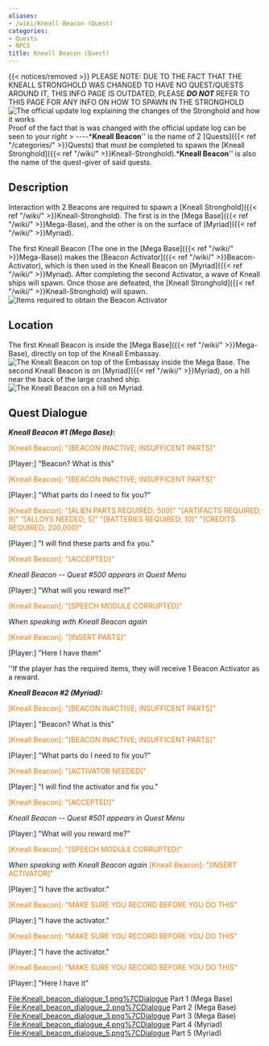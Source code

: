 ```yaml
---
aliases:
- /wiki/Kneall-Beacon-(Quest)
categories:
- Quests
- NPCS
title: Kneall Beacon (Quest)
---
```


{{< notices/removed >}} PLEASE NOTE: DUE TO THE FACT THAT THE KNEALL STRONGHOLD WAS CHANGED TO HAVE NO QUEST/QUESTS AROUND IT, THIS INFO PAGE IS OUTDATED, PLEASE **_DO NOT_** REFER TO THIS PAGE FOR ANY INFO ON HOW TO SPAWN IN THE STRONGHOLD ![The official update log explaining the changes of the Stronghold and
how it
works](YnameStrongholdReturnAnnoncement.png "The official update log explaining the changes of the Stronghold and how it works") Proof of the fact that is was changed with the official update log can be seen to your _right_ > ----***Kneall Beacon**'' is the name of 2 [Quests]({{< ref "/categories/" >}}Quests) that must be completed to spawn the [Kneall Stronghold]({{< ref "/wiki/" >}}Kneall-Stronghold).***Kneall Beacon**'' is also the name of the quest-giver of said quests.

## Description

Interaction with 2 Beacons are required to spawn a [Kneall Stronghold]({{< ref "/wiki/" >}}Kneall-Stronghold). The first is in the [Mega Base]({{< ref "/wiki/" >}}Mega-Base), and the other is on the surface of [Myriad]({{< ref "/wiki/" >}}Myriad).

The first Kneall Beacon (The one in the [Mega Base]({{< ref "/wiki/" >}}Mega-Base)) makes the [Beacon Activator]({{< ref "/wiki/" >}}Beacon-Activator), which is then used in the Kneall Beacon on [Myriad]({{< ref "/wiki/" >}}Myriad). After completing the second Activator, a wave of Kneall ships will spawn. Once those are defeated, the [Kneall Stronghold]({{< ref "/wiki/" >}}Kneall-Stronghold) will spawn. ![Items required to obtain the Beacon
Activator](Kneall_beacon_info.png "Items required to obtain the Beacon Activator")

## Location

The first Kneall Beacon is inside the [Mega Base]({{< ref "/wiki/" >}}Mega-Base), directly on top of the Kneall Embassay. ![The Kneall Beacon on top of
the Embassay inside the Mega
Base.](Kneall_beacon_vendor_megabase.png "The Kneall Beacon on top of the Embassay inside the Mega Base.") The second Kneall Beacon is on [Myriad]({{< ref "/wiki/" >}}Myriad), on a hill near the back of the large crashed ship. ![The Kneall Beacon on a hill
on
Myriad.](Kneall_beacon_vendor_myriad.png "The Kneall Beacon on a hill on Myriad.")

## Quest Dialogue 

**_Kneall Beacon #1 (Mega Base):_**

<span style="color:#ee7600">[Kneall Beacon]: "[BEACON INACTIVE; INSUFFICENT PARTS]"</span>

[Player:] "Beacon? What is this"

<span style="color:#ee7600">[Kneall Beacon]: "[BEACON INACTIVE; INSUFFICENT PARTS]"</span>

[Player:] "What parts do I need to fix you?"

<span style="color:#ee7600">[Kneall Beacon]: "[ALIEN PARTS REQUIRED; 500]"</span> <span style="color:#ee7600">"[ARTIFACTS REQUIRED; 9]"</span> <span style="color:#ee7600">"[ALLOYS NEEDED; 5]"</span> <span style="color:#ee7600">"[BATTERIES REQUIRED; 10]"</span> <span style="color:#ee7600">"[CREDITS REQUIRED; 200,000]"</span>

[Player:] "I will find these parts and fix you."

<span style="color:#ee7600">[Kneall Beacon]: "[ACCEPTED]"</span>

_Kneall Beacon -- Quest #500 appears in Quest Menu_

[Player:] "What will you reward me?"

<span style="color:#ee7600">[Kneall Beacon]: "[SPEECH MODULE CORRUPTED]"</span>

_When speaking with Kneall Beacon again_

<span style="color:#ee7600">[Kneall Beacon]: "[INSERT PARTS]"</span>

[Player:] "Here I have them"

''If the player has the required items, they will receive 1 Beacon Activator as a reward.

**_Kneall Beacon #2 (Myriad):_**

<span style="color:#ee7600">[Kneall Beacon]: "[BEACON INACTIVE; INSUFFICENT PARTS]"</span>

[Player:] "Beacon? What is this"

<span style="color:#ee7600">[Kneall Beacon]: "[BEACON INACTIVE; INSUFFICENT PARTS]"</span>

[Player:] "What parts do I need to fix you?"

<span style="color:#ee7600">[Kneall Beacon]: "[ACTIVATOR NEEDED]"</span>

[Player:] "I will find the activator and fix you."

<span style="color:#ee7600">[Kneall Beacon]: "[ACCEPTED]"</span>

_Kneall Beacon -- Quest #501 appears in Quest Menu_

[Player:] "What will you reward me?"

<span style="color:#ee7600">[Kneall Beacon]: "[SPEECH MODULE CORRUPTED]"</span>

_When speaking with Kneall Beacon again_ <span style="color:#ee7600">[Kneall Beacon]: "[INSERT ACTIVATOR]"</span>

[Player:] "I have the activator."

<span style="color:#ee7600">[Kneall Beacon]: "MAKE SURE YOU RECORD BEFORE YOU DO THIS"</span>

[Player:] "I have the activator."

<span style="color:#ee7600">[Kneall Beacon]: "MAKE SURE YOU RECORD BEFORE YOU DO THIS"</span>

[Player:] "I have the activator."

<span style="color:#ee7600">[Kneall Beacon]: "MAKE SURE YOU RECORD BEFORE YOU DO THIS"</span>

[Player:] "Here I have it"

<File:Kneall_beacon_dialogue_1.png%7CDialogue> Part 1 (Mega Base) <File:Kneall_beacon_dialogue_2.png%7CDialogue> Part 2 (Mega Base) <File:Kneall_beacon_dialogue_3.png%7CDialogue> Part 3 (Mega Base) <File:Kneall_beacon_dialogue_4.png%7CDialogue> Part 4 (Myriad) <File:Kneall_beacon_dialogue_5.png%7CDialogue> Part 5 (Myriad)